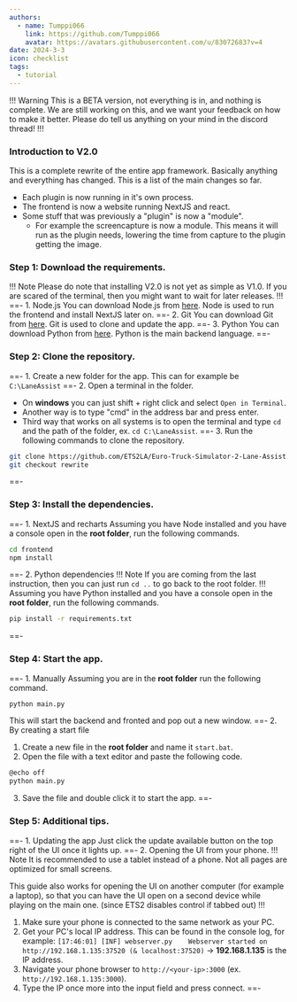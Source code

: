 ```yaml
---
authors: 
  - name: Tumppi066
    link: https://github.com/Tumppi066
    avatar: https://avatars.githubusercontent.com/u/83072683?v=4
date: 2024-3-3
icon: checklist
tags: 
  - tutorial
---
```


!!! Warning
This is a BETA version, not everything is in, and nothing is complete. We are still working on this, and we want your feedback on how to make it better. Please do tell us anything on your mind in the discord thread!
!!!
### Introduction to V2.0
This is a complete rewrite of the entire app framework. Basically anything and everything has changed. This is a list of the main changes so far.
- Each plugin is now running in it's own process.
- The frontend is now a website running NextJS and react.
- Some stuff that was previously a "plugin" is now a "module".
  - For example the screencapture is now a module. This means it will run as the plugin needs, lowering the time from capture to the plugin getting the image.

### Step 1: Download the requirements.
!!! Note
Please do note that installing V2.0 is not yet as simple as V1.0. 
If you are scared of the terminal, then you might want to wait for later releases.
!!!
==- 1. Node.js
You can download Node.js from [here](https://nodejs.org/en/download/prebuilt-binaries/). Node is used to run the frontend and install NextJS later on.
==- 2. Git
You can download Git from [here](https://git-scm.com/downloads). Git is used to clone and update the app.
==- 3. Python
You can download Python from [here](https://www.python.org/downloads/). Python is the main backend language.
==-

### Step 2: Clone the repository.
==- 1. Create a new folder for the app.
This can for example be `C:\LaneAssist`
==- 2. Open a terminal in the folder.
- On **windows** you can just shift + right click and select `Open in Terminal`.
- Another way is to type "cmd" in the address bar and press enter.
- Third way that works on all systems is to open the terminal and type `cd ` and the path of the folder, ex. `cd C:\LaneAssist`.
==- 3. Run the following commands to clone the repository.
```bash
git clone https://github.com/ETS2LA/Euro-Truck-Simulator-2-Lane-Assist.git .
git checkout rewrite
```
==-
### Step 3: Install the dependencies.
==- 1. NextJS and recharts
Assuming you have Node installed and you have a console open in the **root folder**, run the following commands.
```bash
cd frontend
npm install
```
==- 2. Python dependencies
!!! Note
If you are coming from the last instruction, then you can just run `cd ..` to go back to the root folder.
!!!
Assuming you have Python installed and you have a console open in the **root folder**, run the following commands.
```bash
pip install -r requirements.txt
```
==-
### Step 4: Start the app.
==- 1. Manually
Assuming you are in the **root folder** run the following command.
```bash
python main.py
```
This will start the backend and fronted and pop out a new window.
==- 2. By creating a start file
1. Create a new file in the **root folder** and name it `start.bat`.
2. Open the file with a text editor and paste the following code.
```bash
@echo off
python main.py
```
3. Save the file and double click it to start the app.
==-
### Step 5: Additional tips.
==- 1. Updating the app
Just click the update available button on the top right of the UI once it lights up.
==- 2. Opening the UI from your phone.
!!! Note
It is recommended to use a tablet instead of a phone. Not all pages are optimized for small screens.

This guide also works for opening the UI on another computer (for example a laptop), so that you can have the UI open on a second device while playing on the main one. (since ETS2 disables control if tabbed out)
!!!
1. Make sure your phone is connected to the same network as your PC.
2. Get your PC's local IP address. This can be found in the console log, for example: 
`[17:46:01] [INF] webserver.py    Webserver started on http://192.168.1.135:37520 (& localhost:37520)` 
-> **192.168.1.135** is the IP address.
1. Navigate your phone browser to `http://<your-ip>:3000` (ex. `http://192.168.1.135:3000`).
2. Type the IP once more into the input field and press connect.
==-